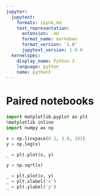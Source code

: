 ```yaml
---
jupyter:
  jupytext:
    formats: ipynb,md
    text_representation:
      extension: .md
      format_name: markdown
      format_version: '1.0'
      jupytext_version: 1.0.0
  kernelspec:
    display_name: Python 3
    language: python
    name: python3
---
```


# Paired notebooks

```python
import matplotlib.pyplot as plt
%matplotlib inline
import numpy as np
```

```python
x = np.linspace(0.1, 3.0, 101)
y = np.log(x)
```

```python
_ = plt.plot(x, y)
```

```python
y = np.sqrt(x)
```

```python
_ = plt.plot(x, y)
_ = plt.xlabel('x')
_ = plt.ylabel('y')
```
